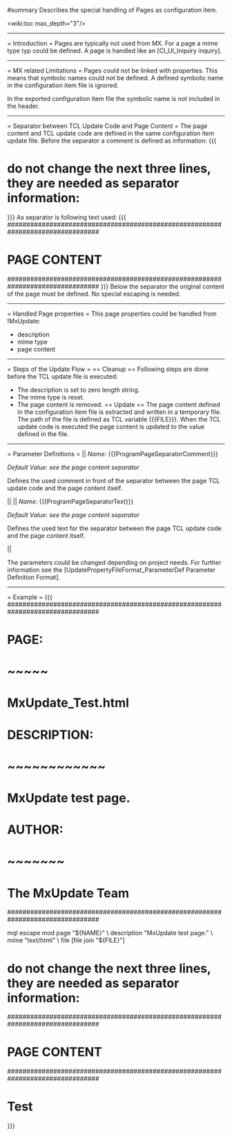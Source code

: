 #summary Describes the special handling of Pages as configuration item.

<wiki:toc max_depth="3"/>

----

= Introduction =
Pages are typically not used from MX. For a page a mime type typ could be
defined. A page is handled like an [CI_UI_Inquiry inquiry].

----

= MX related Limitations =
Pages could not be linked with properties. This means that symbolic names could
not be defined. A defined symbolic name in the configuration item file is
ignored.

In the exported configuration item file the symbolic name is not included in
the header.

----

= Separator between TCL Update Code and Page Content =
The page content and TCL update code are defined in the same configuration item
update file. Before the separator a comment is defined as information:
{{{
# do not change the next three lines, they are needed as separator information:
}}}
As separator is following text used:
{{{
################################################################################
# PAGE CONTENT                                                                 #
################################################################################
}}}
Below the separator the original content of the page must be defined. No
special escaping is needed.

----

= Handled Page properties =
This page properties could be handled from !MxUpdate:
  * description
  * mime type
  * page content

----

= Steps of the Update Flow =
== Cleanup ==
Following steps are done before the TCL update file is executed:
  * The description is set to zero length string.
  * The mime type is reset.
  * The page content is removed.
== Update ==
The page content defined in the configuration item file is extracted and
written in a temporary file. The path of the file is defined as TCL variable
{{{FILE}}}. When the TCL update code is executed the page content is updated to
the value defined in the file.

----

= Parameter Definitions =
|| *Name:* {{{ProgramPageSeparatorComment}}}      <p>*Default Value:* _see the page content separator_ </p><p>Defines the used comment in front of the separator between the page TCL update code and the page content itself.</p> ||
|| *Name:* {{{ProgramPageSeparatorText}}}         <p>*Default Value:* _see the page content separator_ </p><p>Defines the used text for the separator between the page TCL update code and the page content itself.</p> ||

The parameters could be changed depending on project needs. For further
information see the [UpdatePropertyFileFormat_ParameterDef Parameter Definition Format].

----

= Example =
{{{
################################################################################
# PAGE:
# ~~~~~
# MxUpdate_Test.html
#
# DESCRIPTION:
# ~~~~~~~~~~~~
# MxUpdate test page.
#
# AUTHOR:
# ~~~~~~~
# The MxUpdate Team
################################################################################

mql escape mod page "${NAME}" \
    description "MxUpdate test page." \
    mime "text/html" \
    file [file join "${FILE}"]

# do not change the next three lines, they are needed as separator information:
################################################################################
# PAGE CONTENT                                                                 #
################################################################################

<html>
    <head><title>Title</title></head>
    <body>
        <h1>Test</h1>
    </body>
</html>
}}}

